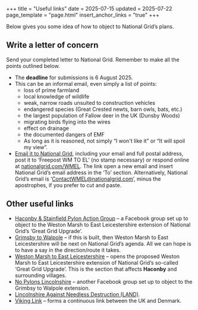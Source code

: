 +++
title = "Useful links"
date = 2025-07-15
updated = 2025-07-22
page_template = "page.html"
insert_anchor_links = "true"
+++

Below gives you some idea of how to object to National Grid’s plans.

## Write a letter of concern

Send your completed letter to National Grid. Remember to make all the points outlined below.

- The **deadline** for submissions is 6 August 2025.
- This can be an informal email, even simply a list of points:
    - loss of prime farmland
    - local knowledge of wildlife
    - weak, narrow roads unsuited to construction vehicles
    - endangered species (Great Crested newts, barn owls, bats, etc.)
    - the largest population of Fallow deer in the UK (Dunsby Woods)
    - migrating birds flying into the wires
    - effect on drainage
    - the documented dangers of EMF
    - As long as it is reasoned, not simply “I won't like it” or “It will spoil my view”.
- [Email it to National Grid](mailto:ContactWMEL@nationalgrid.com?subject=WMEL:%20Letter%20of%20concern), including your email and full postal address, post it to ‘Freepost WM TO EL’ (no stamp necessary) or respond online at [nationalgrid.com/WMEL](https://nationalgrid.com/WMEL). The link open a new email and insert National Grid’s email address in the ‘To’ section. Alternatively, National Grid’s email is ‘ContactWMEL@nationalgrid.com’, minus the apostrophes, if you prefer to cut and paste.

## Other useful links

- [Haconby & Stainfield Pylon Action Group](https://www.facebook.com/groups/1400754671211902) – a Facebook group set up to object to the Weston Marsh to East Leicestershire extension of National Grid’s ‘Great Grid Upgrade’.
- [Grimsby to Walpole](https://www.nationalgrid.com/the-great-grid-upgrade/grimsby-to-walpole) – if this is built, then Weston Marsh to East Leicestershire will be next on National Grid’s agenda. All we can hope is to have a say in the direction/route it takes.
- [Weston Marsh to East Leicestershire](https://nationalgrid.com/wmel) – opens the proposed Weston Marsh to East Leicestershire extension of National Grid’s so-called ‘Great Grid Upgrade’. This is the section that affects **Haconby** and surrounding villages.
- [No Pylons Lincolnshire](https://www.facebook.com/groups/427539323082424) – another Facebook group set up to object to the Grimbsy to Walpole extension.
- [Lincolnshire Against Needless Destruction (LAND)](http://lincsland.co.uk).
- [Viking Link](https://www.nationalgrid.com/national-grid-ventures/viking-link) – forms a continuous link between the UK and Denmark.
